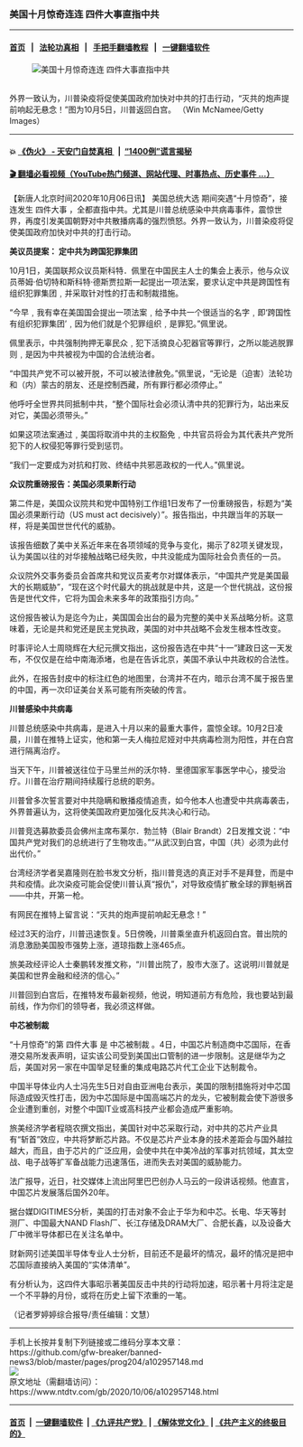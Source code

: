 ### 美国十月惊奇连连 四件大事直指中共
------------------------

#### [首页](https://github.com/gfw-breaker/banned-news3/blob/master/README.md) &nbsp;&nbsp;|&nbsp;&nbsp; [法轮功真相](https://github.com/begood0513/basic/blob/master/README.md)  &nbsp;&nbsp;|&nbsp;&nbsp; [手把手翻墙教程](https://github.com/gfw-breaker/guides/wiki)  &nbsp;&nbsp;|&nbsp;&nbsp; [一键翻墙软件](https://github.com/gfw-breaker/nogfw/blob/master/README.md)  



<div><div class="featured_image">
 <figure>
  <img alt="美国十月惊奇连连 四件大事直指中共" src="https://i.ntdtv.com/assets/uploads/2020/10/GettyImages-1278690383-1-800x450.jpg"/>
 </figure><br/>
 <span class="caption">
  外界一致认为，川普染疫将促使美国政府加快对中共的打击行动，“灭共的炮声提前响起无悬念！”图为10月5日，川普返回白宫。
（Win McNamee/Getty Images）
 </span>
</div>
</div><hr/>

#### 💥 [《伪火》 - 天安门自焚真相 ](http://158.247.195.190:10000/videos/blog/weihuo.html)&nbsp; |&nbsp; [“1400例”谎言揭秘  ](http://158.247.195.190:10000/videos/blog/jiexi1400.html)

#### [ 🎬  翻墙必看视频（YouTube热门频道、网站代理、时事热点、历史事件 ...）](https://github.com/gfw-breaker/links/blob/master/banned.md)

<div><div class="post_content" itemprop="articleBody">
 <p>
  【新唐人北京时间2020年10月06日讯】
  <ok href="https://www.ntdtv.com/gb/美国总统大选.htm">
   美国总统大选
  </ok>
  期间突遇“十月惊奇”，接连发生
  <ok href="https://www.ntdtv.com/gb/四件大事.htm">
   四件大事
  </ok>
  ，全都直指中共。尤其是川普总统感染中共病毒事件，震惊世界，再度引发美国朝野对中共散播病毒的强烈愤怒。外界一致认为，川普染疫将促使美国政府加快对中共的打击行动。
 </p>
 <p>
  <strong>
   美议员提案：
   <ok href="https://www.ntdtv.com/gb/定中共为跨国犯罪集团.htm">
    定中共为跨国犯罪集团
   </ok>
  </strong>
 </p>
 <p>
  10月1日，美国联邦众议员斯科特．佩里在中国民主人士的集会上表示，他与众议员蒂姆‧伯切特和斯科特‧德斯贾拉斯一起提出一项法案，要求认定中共是跨国性有组织犯罪集团﹐并采取针对性的打击和制裁措施。
 </p>
 <p>
  “今早﹐我有幸在美国国会提出一项法案﹐给予中共一个很适当的名字﹐即‘跨国性有组织犯罪集团’﹐因为他们就是个犯罪组织﹐是罪犯。”佩里说。
 </p>
 <p>
  佩里表示，中共强制拘押无辜民众﹐犯下活摘良心犯器官等罪行，之所以能逃脱罪则﹐是因为中共被视为中国的合法统治者。
 </p>
 <p>
  “中国共产党不可以被开脱，不可以被法律赦免。”佩里说，“无论是（迫害）法轮功和（内）蒙古的朋友、还是控制西藏，所有罪行都必须停止。”
 </p>
 <p>
  他呼吁全世界共同抵制中共，“整个国际社会必须认清中共的犯罪行为，站出来反对它，美国必须带头。”
 </p>
 <p>
  如果这项法案通过﹐美国将取消中共的主权豁免﹐中共官员将会为其代表共产党所犯下的人权侵犯等罪行受到惩罚。
 </p>
 <p>
  “我们一定要成为对抗和打败、终结中共邪恶政权的一代人。”佩里说。
 </p>
 <p>
  <strong>
   众议院重磅报告：美国必须果断行动
  </strong>
 </p>
 <p>
  第二件是，美国众议院共和党中国特别工作组1日发布了一份重磅报告，标题为“美国必须果断行动（US must act decisively）”。报告指出，中共跟当年的苏联一样，将是美国世世代代的威胁。
 </p>
 <p>
  该报告细数了美中关系近年来在各项领域的竞争与变化，揭示了82项关键发现，认为美国以往的对华接触战略已经失败，中共没能成为国际社会负责任的一员。
 </p>
 <p>
  众议院外交事务委员会首席共和党议员麦考尔对媒体表示，“中国共产党是美国最大的长期威胁”，“现在这个时代最大的挑战就是中共，这是一个世代挑战，这份报告是世代文件，它将为国会未来多年的政策指引方向。”
 </p>
 <p>
  这份报告被认为是迄今为止，美国国会出台的最为完整的美中关系战略分析。这意味着，无论是共和党还是民主党执政，美国的对中共战略不会发生根本性改变。
 </p>
 <p>
  时事评论人士周晓辉在大纪元撰文指出，这份报告选在中共“十一”建政日这一天发布，不仅仅是在给中南海添堵，也是在告诉北京，美国不承认中共政权的合法性。
 </p>
 <p>
  此外，在报告封皮中的标注红色的地图里，台湾并不在内，暗示台湾不属于报告里的中国，再一次印证美台关系可能有所突破的传言。
 </p>
 <p>
  <strong>
   <ok href="https://www.ntdtv.com/gb/川普感染中共病毒.htm">
    川普感染中共病毒
   </ok>
  </strong>
 </p>
 <p>
  川普总统感染中共病毒，是进入十月以来的最重大事件，震惊全球。10月2日凌晨，川普在推特上证实，他和第一夫人梅拉尼娅对中共病毒检测为阳性，并在白宫进行隔离治疗。
 </p>
 <p>
  当天下午，川普被送往位于马里兰州的沃尔特．里德国家军事医学中心，接受治疗。川普在治疗期间持续履行总统的职务。
 </p>
 <p>
  川普曾多次誓言要对中共隐瞒和散播疫情追责，如今他本人也遭受中共病毒袭击，外界普遍认为，这将使美国政府更加强化反共决心和行动。
 </p>
 <p>
  川普竞选募款委员会佛州主席布莱尔．勃兰特（Blair Brandt）2日发推文说：“中国共产党对我们的总统进行了生物攻击。”“从武汉到白宫，中国（共）必须为此付出代价。”
 </p>
 <p>
  台湾经济学者吴嘉隆则在脸书发文分析，指川普竞选的真正对手不是拜登，而是中共和疫情。此次染疫可能会促使川普认真“报仇”，对导致疫情扩散全球的罪魁祸首——中共，开第一枪。
 </p>
 <p>
  有网民在推特上留言说：“灭共的炮声提前响起无悬念！”
 </p>
 <p>
  经过3天的治疗，川普迅速恢复。5日傍晚，川普乘坐直升机返回白宫。普出院的消息激励美国股市强势上涨，道琼指数上涨465点。
 </p>
 <p>
  旅美政经评论人士秦鹏转发推文称，“川普出院了，股市大涨了。这说明川普就是美国和世界金融和经济的信心。”
 </p>
 <p>
  川普回到白宫后，在推特发布最新视频，他说，明知道前方有危险，我也要站到最前线，作为你们的领导者，我必须这样做。
 </p>
 <p>
  <strong>
   <ok href="https://www.ntdtv.com/gb/中芯被制裁.htm">
    中芯被制裁
   </ok>
  </strong>
 </p>
 <p>
  “十月惊奇”的第
  <ok href="https://www.ntdtv.com/gb/四件大事.htm">
   四件大事
  </ok>
  是
  <ok href="https://www.ntdtv.com/gb/中芯被制裁.htm">
   中芯被制裁
  </ok>
  。4日，中国芯片制造商中芯国际，在香港交易所发表声明，证实该公司受到美国出口管制的进一步限制。这是继华为之后，美国对另一家在中国举足轻重的集成电路芯片代工企业下达制裁令。
 </p>
 <p>
  中国半导体业内人士冯先生5日对自由亚洲电台表示，美国的限制措施将对中芯国际造成毁灭性打击，因为中芯国际是中国高端芯片的龙头，它被制裁会使下游很多企业遭到重创，对整个中国IT业或高科技产业都会造成严重影响。
 </p>
 <p>
  旅美经济学者程晓农撰文指出，美国针对中芯采取行动，对中共的芯片产业具有“斩首”效应，中共将梦断芯片路。不仅是芯片产业本身的技术差距会与国外越拉越大，而且，由于芯片的广泛应用，会使中共在中美冷战的军事对抗领域，其太空战、电子战等扩军备战能力迅速落伍，进而失去对美国的威胁能力。
 </p>
 <p>
  法广报导，近日，社交媒体上流出阿里巴巴创办人马云的一段讲话视频。他直言，中国芯片发展落后国外20年。
 </p>
 <p>
  据台媒DIGITIMES分析，美国的打击对象不会止于华为和中芯。长电、华天等封测厂、中国最大NAND Flash厂、长江存储及DRAM大厂、合肥长鑫，以及设备大厂中微半导体都已在关注名单中。
 </p>
 <p>
  财新网引述美国半导体专业人士分析，目前还不是最坏的情况，最坏的情况是把中芯国际直接纳入美国的“实体清单”。
 </p>
 <p>
  有分析认为，这四件大事昭示著美国反击中共的行动将加速，昭示著十月将注定是一个不平静的月份，或将在历史上留下浓重的一笔。
 </p>
 <p>
  （记者罗婷婷综合报导/责任编辑：文慧）
 </p>
 <div class="single_ad">
 </div>
</div>
</div>
<hr/>
手机上长按并复制下列链接或二维码分享本文章：<br/>
https://github.com/gfw-breaker/banned-news3/blob/master/pages/prog204/a102957148.md <br/>
<a href='https://github.com/gfw-breaker/banned-news3/blob/master/pages/prog204/a102957148.md'><img src='https://github.com/gfw-breaker/banned-news3/blob/master/pages/prog204/a102957148.md.png'/></a> <br/>
原文地址（需翻墙访问）：https://www.ntdtv.com/gb/2020/10/06/a102957148.html


------------------------
#### [首页](https://github.com/gfw-breaker/banned-news3/blob/master/README.md) &nbsp;|&nbsp; [一键翻墙软件](https://github.com/gfw-breaker/nogfw/blob/master/README.md) &nbsp;| [《九评共产党》](https://github.com/gfw-breaker/9ping.md/blob/master/README.md#九评之一评共产党是什么) | [《解体党文化》](https://github.com/gfw-breaker/jtdwh.md/blob/master/README.md) | [《共产主义的终极目的》](https://github.com/gfw-breaker/gczydzjmd.md/blob/master/README.md)


<img src='http://gfw-breaker.win/banned-news3/pages/prog204/a102957148.md' width='0px' height='0px'/>